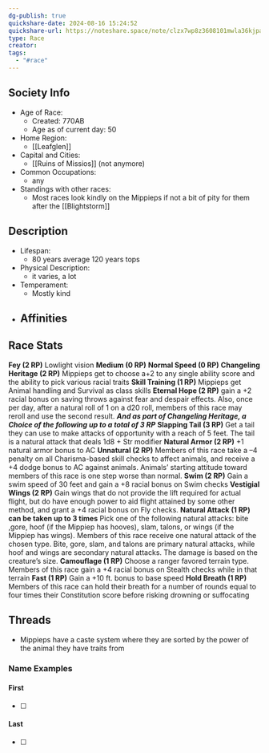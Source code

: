 ```yaml
---
dg-publish: true
quickshare-date: 2024-08-16 15:24:52
quickshare-url: https://noteshare.space/note/clzx7wp8z3608101mwla36kjpa#VfVJijLTeFTqyIXI7QsLID4CEluDim4CqX5uEMEAl1c
type: Race
creator: 
tags:
  - "#race"
---
```

## Society Info
- Age of Race: 
	- Created: 770AB
	- Age as of current day: 50
- Home Region:
	- [[Leafglen]]
- Capital and Cities:
	- [[Ruins of Missios]] (not anymore)
- Common Occupations:
	- any
- Standings with other races:
	- Most races look kindly on the Mippieps if not a bit of pity for them after the [[Blightstorm]]
## Description
- Lifespan:
	- 80 years average 120 years tops
- Physical Description:
	- it varies, a lot
- Temperament:
	- Mostly kind
- Affinities
	- 
## Race Stats
**Fey (2 RP)**
Lowlight vision
**Medium (0 RP)**
**Normal Speed (0 RP)**
**Changeling Heritage (2 RP)**
Mippieps get to choose a+2 to any single ability score and the ability to pick various racial traits
**Skill Training (1 RP)**
Mippieps get Animal handling and Survival as class skills
**Eternal Hope (2 RP)**
gain a +2 racial bonus on saving throws against fear and despair effects. Also, once per day, after a natural roll of 1 on a d20 roll, members of this race may reroll and use the second result.
***And as part of Changeling Heritage, a Choice of the following up to a total of 3 RP***
**Slapping Tail (3 RP)**
Get a tail they can use to make attacks of opportunity with a reach of 5 feet. The tail is a natural attack that deals 1d8 + Str modifier
**Natural Armor (2 RP)**
+1 natural armor bonus to AC
**Unnatural (2 RP)**
Members of this race take a –4 penalty on all Charisma-based skill checks to affect animals, and receive a +4 dodge bonus to AC against animals. Animals’ starting attitude toward members of this race is one step worse than normal.
**Swim (2 RP)**
Gain a swim speed of 30 feet and gain a +8 racial bonus on Swim checks
**Vestigial Wings (2 RP)**
Gain wings that do not provide the lift required for actual flight, but do have enough power to aid flight attained by some other method, and grant a +4 racial bonus on Fly checks.
**Natural Attack (1 RP) can be taken up to 3 times**
Pick one of the following natural attacks: bite ,gore, hoof (if the Mippiep has hooves), slam, talons, or wings (if the Mippiep has wings). Members of this race receive one natural attack of the chosen type. Bite, gore, slam, and talons are primary natural attacks, while hoof and wings are secondary natural attacks. The damage is based on the creature’s size.
**Camouflage (1 RP)**
Choose a ranger favored terrain type. Members of this race gain a +4 racial bonus on Stealth checks while in that terrain
**Fast (1 RP)**
Gain a +10 ft. bonus to base speed
**Hold Breath (1 RP)**
Members of this race can hold their breath for a number of rounds equal to four times their Constitution score before risking drowning or suffocating
## Threads
- Mippieps have a caste system where they are sorted by the power of the animal they have traits from
### Name Examples
#### First
- [ ] 
#### Last
- [ ] 
